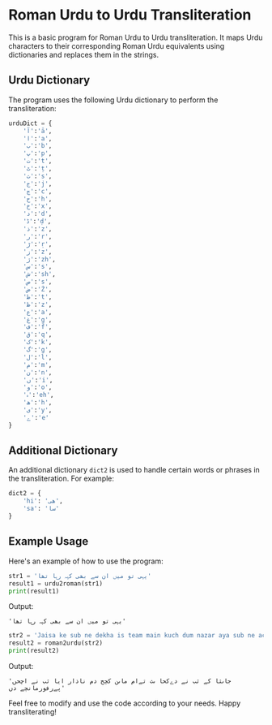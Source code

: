 # Roman Urdu to Urdu Transliteration

This is a basic program for Roman Urdu to Urdu transliteration. It maps Urdu characters to their corresponding Roman Urdu equivalents using dictionaries and replaces them in the strings.

## Urdu Dictionary

The program uses the following Urdu dictionary to perform the transliteration:

```python
urduDict = {
    'آ':'ā',
    'ا':'a',
    'ب':'b',
    'پ':'p',
    'ت':'t',
    'ٹ':'ṭ',
    'ث':'s',
    'ج':'j',
    'چ':'c',
    'ح':'h',
    'خ':'x',       
    'د':'d',
    'ڈ':'ḍ',
    'ذ':'z',
    'ر':'r',
    'ڑ':'ṛ',
    'ز':'z',
    'ژ':'zh',
    'س':'s',
    'ش':'sh',
    'ص':'s',    
    'ض':'Ż',
    'ط':'t',
    'ظ':'z',
    'ع':'a',
    'غ':'g',
    'ف':'f',
    'ق':'q',
    'ک':'k',
    'گ':'g',
    'ل':'l',
    'م':'m',
    'ن':'n',
    'ں':'i',
    'و':'o',
    'ہ':'eh',
    'ھ':'h',         
    'ی':'y',    
    'ے':'e'
}
```

## Additional Dictionary

An additional dictionary `dict2` is used to handle certain words or phrases in the transliteration. For example:

```python
dict2 = {
    'hi': 'ھی',
    'sa': 'سا'
}
```

## Example Usage

Here's an example of how to use the program:

```python
str1 = 'یہی تو میں ان سے بھی کہہ رہا تھا'
result1 = urdu2roman(str1)
print(result1)
```

Output:
```
'یہی تو میں ان سے بھی کہہ رہا تھا'
```

```python
str2 = 'Jaisa ke sub ne dekha is team main kuch dum nazar aya sub ne achi performance di'
result2 = roman2urdu(str2)
print(result2)
```

Output:
```
'جاںثا کے ثب نے دےکحا ںث تےام ماںن کچح دم ناذار ایا ثب نے اچحں پےرفورمانچے دں'
```

Feel free to modify and use the code according to your needs. Happy transliterating!
